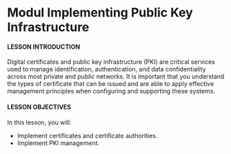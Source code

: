 # Modul Implementing Public Key Infrastructure

#### LESSON INTRODUCTION

Digital certificates and public key infrastructure (PKI) are critical services used to manage identification, authentication, and data confidentiality across most private and public networks. It is important that you understand the types of certificate that can be issued and are able to apply effective management principles when configuring and supporting these systems.

#### LESSON OBJECTIVES

In this lesson, you will:

-   Implement certificates and certificate authorities.
-   Implement PKI management.